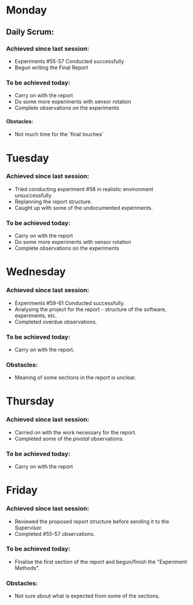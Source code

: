 # Monday
## Daily Scrum:
### Achieved since last session:
- Experiments #55-57 Conducted successfully
- Begun writing the Final Report
### To be achieved today:
- Carry on with the report
- Do some more experiments with sensor rotation
- Complete observations on the experiments
#### Obstacles:
- Not much time for the 'final touches'
# Tuesday
### Achieved since last session:
- Tried conducting experiment #58 in realistic environment unsuccessfully.
- Replanning the report structure.
- Caught up with some of the undocumented experiments.
### To be achieved today:
- Carry on with the report
- Do some more experiments with sensor rotation
- Complete observations on the experiments
# Wednesday
### Achieved since last session:
- Experiments #59-61 Conducted successfully.
- Analysing the project for the report - structure of the software, experiments, etc.
- Completed overdue observations.
### To be achieved today:
- Carry on with the report.
### Obstacles:
- Meaning of some sections in the report is unclear.

# Thursday
### Achieved since last session:
- Carried on with the work necessary for the report.
- Completed some of the *pivotal* observations.
### To be achieved today:
- Carry on with the report
# Friday
### Achieved since last session:
- Reviewed the proposed report structure before sending it to the Supervisor.
- Completed #55-57 observations.
### To be achieved today:
- Finalise the first section of the report and begun/finish the "Experiment Methods".
### Obstacles:
- Not sure about what is expected from some of the sections.